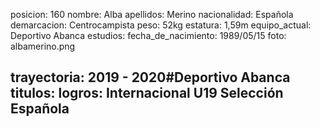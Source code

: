 posicion: 160
nombre: Alba
apellidos: Merino
nacionalidad: Española
demarcacion: Centrocampista
peso: 52kg
estatura: 1,59m
equipo_actual: Deportivo Abanca
estudios:
fecha_de_nacimiento: 1989/05/15
foto: albamerino.png

trayectoria: 2019 - 2020#Deportivo Abanca
titulos: 
logros: Internacional U19 Selección Española
---
